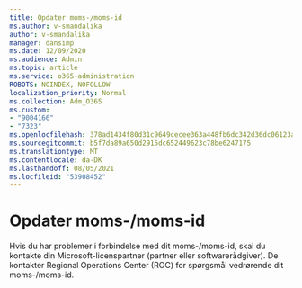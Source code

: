 ```yaml
---
title: Opdater moms-/moms-id
ms.author: v-smandalika
author: v-smandalika
manager: dansimp
ms.date: 12/09/2020
ms.audience: Admin
ms.topic: article
ms.service: o365-administration
ROBOTS: NOINDEX, NOFOLLOW
localization_priority: Normal
ms.collection: Adm_O365
ms.custom:
- "9004166"
- "7323"
ms.openlocfilehash: 378ad1434f80d31c9649cecee363a448fb6dc342d36dc06123a59bacfd9d73f0
ms.sourcegitcommit: b5f7da89a650d2915dc652449623c78be6247175
ms.translationtype: MT
ms.contentlocale: da-DK
ms.lasthandoff: 08/05/2021
ms.locfileid: "53908452"
---
```

# <a name="update-taxvat-id"></a>Opdater moms-/moms-id

Hvis du har problemer i forbindelse med dit moms-/moms-id, skal du kontakte din Microsoft-licenspartner (partner eller softwarerådgiver). De kontakter Regional Operations Center (ROC) for spørgsmål vedrørende dit moms-/moms-id. 